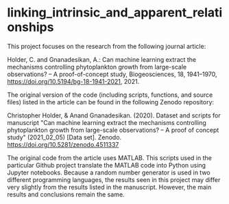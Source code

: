 # linking_intrinsic_and_apparent_relationships
This project focuses on the research from the following journal article:

Holder, C. and Gnanadesikan, A.: Can machine learning extract the mechanisms controlling phytoplankton growth from large-scale observations? – A proof-of-concept study, Biogeosciences, 18, 1941–1970, https://doi.org/10.5194/bg-18-1941-2021, 2021.

The original version of the code (including scripts, functions, and source files) listed in the article can be found in the following Zenodo repository:

Christopher Holder, & Anand Gnanadesikan. (2020). Dataset and scripts for manuscript "Can machine learning extract the mechanisms controlling phytoplankton growth from large-scale observations? – A proof of concept study" (2021_02_05) [Data set]. Zenodo. https://doi.org/10.5281/zenodo.4511337

The original code from the article uses MATLAB. This scripts used in the particular Github project translate the MATLAB code into Python using Jupyter notebooks. Because a random number generator is used in two different programming languages, the results seen in this project may differ very slightly from the results listed in the manuscript. However, the main results and conclusions remain the same.
